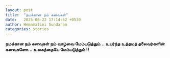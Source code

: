 ```yaml
---
layout: post
title:  "நமக்கான நம் கனவுகள்"
date:   2025-06-22 17:14:52 +0530
author: Hemamalini Sundaram
categories: stories
---
```


**நமக்கான நம் கனவுகள் நம் வாழ்வை மேம்படுத்தும்\... உயர்ந்த உத்தமத் தலைவர்களின்
கனவுகளோ\... உலகத்தையே மேம்படுத்தும் !!**
